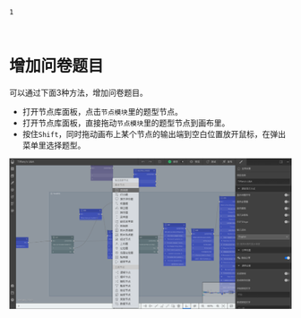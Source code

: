 ```index
1
```
```tag

```
```summary

```
# 增加问卷题目

可以通过下面3种方法，增加问卷题目。

+ 打开节点库面板，点击`节点模块`里的题型节点。
+ 打开节点库面板，直接拖动`节点模块`里的题型节点到画布里。
+ 按住`Shift`，同时拖动画布上某个节点的输出端到空白位置放开鼠标，在弹出菜单里选择题型。

<img src='./assets/01addQuestion/shiftClick.png'>
